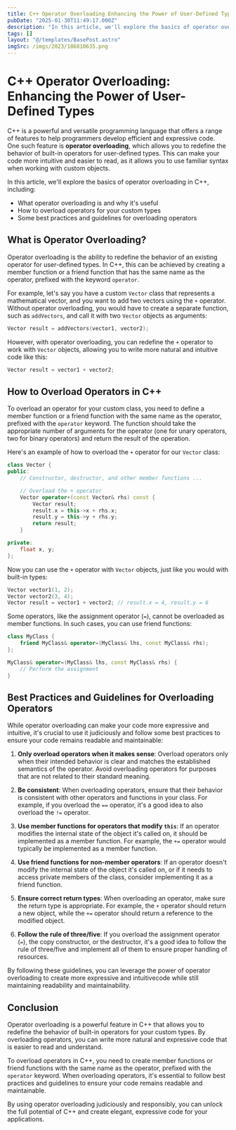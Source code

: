 ```yaml
---
title: C++ Operator Overloading Enhancing the Power of User-Defined Types
pubDate: "2025-01-30T11:49:17.000Z"
description: "In this article, we'll explore the basics of operator overloading in C++, including:"
tags: []
layout: "@/templates/BasePost.astro"
imgSrc: /imgs/2023/186810635.png
---
```

# C++ Operator Overloading: Enhancing the Power of User-Defined Types

C++ is a powerful and versatile programming language that offers a range of features to help programmers develop efficient and expressive code. One such feature is **operator overloading**, which allows you to redefine the behavior of built-in operators for user-defined types. This can make your code more intuitive and easier to read, as it allows you to use familiar syntax when working with custom objects.

In this article, we'll explore the basics of operator overloading in C++, including:

- What operator overloading is and why it's useful
- How to overload operators for your custom types
- Some best practices and guidelines for overloading operators

## What is Operator Overloading?

Operator overloading is the ability to redefine the behavior of an existing operator for user-defined types. In C++, this can be achieved by creating a member function or a friend function that has the same name as the operator, prefixed with the keyword `operator`.

For example, let's say you have a custom `Vector` class that represents a mathematical vector, and you want to add two vectors using the `+` operator. Without operator overloading, you would have to create a separate function, such as `addVectors`, and call it with two `Vector` objects as arguments:

```cpp
Vector result = addVectors(vector1, vector2);
```

However, with operator overloading, you can redefine the `+` operator to work with `Vector` objects, allowing you to write more natural and intuitive code like this:

```cpp
Vector result = vector1 + vector2;
```

## How to Overload Operators in C++

To overload an operator for your custom class, you need to define a member function or a friend function with the same name as the operator, prefixed with the `operator` keyword. The function should take the appropriate number of arguments for the operator (one for unary operators, two for binary operators) and return the result of the operation.

Here's an example of how to overload the `+` operator for our `Vector` class:

```cpp
class Vector {
public:
    // Constructor, destructor, and other member functions ...

    // Overload the + operator
    Vector operator+(const Vector& rhs) const {
        Vector result;
        result.x = this->x + rhs.x;
        result.y = this->y + rhs.y;
        return result;
    }

private:
    float x, y;
};
```

Now you can use the `+` operator with `Vector` objects, just like you would with built-in types:

```cpp
Vector vector1(1, 2);
Vector vector2(3, 4);
Vector result = vector1 + vector2; // result.x = 4, result.y = 6
```

Some operators, like the assignment operator (`=`), cannot be overloaded as member functions. In such cases, you can use friend functions:

```cpp
class MyClass {
    friend MyClass& operator=(MyClass& lhs, const MyClass& rhs);
};

MyClass& operator=(MyClass& lhs, const MyClass& rhs) {
    // Perform the assignment
}
```

## Best Practices and Guidelines for Overloading Operators

While operator overloading can make your code more expressive and intuitive, it's crucial to use it judiciously and follow some best practices to ensure your code remains readable and maintainable:

1. **Only overload operators when it makes sense**: Overload operators only when their intended behavior is clear and matches the established semantics of the operator. Avoid overloading operators for purposes that are not related to their standard meaning.

2. **Be consistent**: When overloading operators, ensure that their behavior is consistent with other operators and functions in your class. For example, if you overload the `==` operator, it's a good idea to also overload the `!=` operator.

3. **Use member functions for operators that modify `this`**: If an operator modifies the internal state of the object it's called on, it should be implemented as a member function. For example, the `+=` operator would typically be implemented as a member function.

4. **Use friend functions for non-member operators**: If an operator doesn't modify the internal state of the object it's called on, or if it needs to access private members of the class, consider implementing it as a friend function.

5. **Ensure correct return types**: When overloading an operator, make sure the return type is appropriate. For example, the `+` operator should return a new object, while the `+=` operator should return a reference to the modified object.

6. **Follow the rule of three/five**: If you overload the assignment operator (`=`), the copy constructor, or the destructor, it's a good idea to follow the rule of three/five and implement all of them to ensure proper handling of resources.

By following these guidelines, you can leverage the power of operator overloading to create more expressive and intuitivecode while still maintaining readability and maintainability.

## Conclusion

Operator overloading is a powerful feature in C++ that allows you to redefine the behavior of built-in operators for your custom types. By overloading operators, you can write more natural and expressive code that is easier to read and understand.

To overload operators in C++, you need to create member functions or friend functions with the same name as the operator, prefixed with the `operator` keyword. When overloading operators, it's essential to follow best practices and guidelines to ensure your code remains readable and maintainable.

By using operator overloading judiciously and responsibly, you can unlock the full potential of C++ and create elegant, expressive code for your applications.
